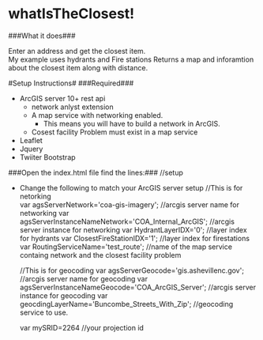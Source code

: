whatIsTheClosest!
================

###What it does###

Enter an address and get the closest item.  
My example uses hydrants and Fire stations
Returns a map and inforamtion about the closest item along with distance.


#Setup Instructions#
###Required###
* ArcGIS server 10+  rest api 
	* network anlyst extension
	* A map service with networking enabled.  
		* This means you will have to build a network in ArcGIS. 
	* Cosest facility Problem must exist in a map service
* Leaflet
* Jquery
* Twiiter Bootstrap


###Open the index.html file find the lines:###
   //setup 
   * Change the following to match your ArcGIS server setup
      //This is for netorking      
      var agsServerNetwork='coa-gis-imagery'; //arcgis server name for networking
      var agsServerInstanceNameNetwork='COA_Internal_ArcGIS'; //arcgis server instance for networking
      var HydrantLayerIDX='0'; //layer index  for hydrants
      var ClosestFireStationIDX='1'; //layer index  for firestations
      var RoutingServiceName='test_route'; //name of the map service containg network and the closest facility problem

      //This is for geocoding
      var agsServerGeocode='gis.ashevillenc.gov'; //arcgis server name for geocoding
      var agsServerInstanceNameGeocode='COA_ArcGIS_Server'; //arcgis server instance for geocoding
      var geocdingLayerName='Buncombe_Streets_With_Zip'; //geocoding service to use.

      var mySRID=2264 //your projection id
